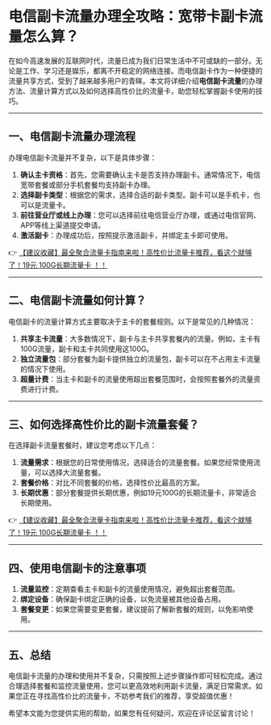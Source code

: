 # 电信副卡流量办理全攻略：宽带卡副卡流量怎么算？

在如今高速发展的互联网时代，流量已成为我们日常生活中不可或缺的一部分。无论是工作、学习还是娱乐，都离不开稳定的网络连接。而电信副卡作为一种便捷的流量共享方式，受到了越来越多用户的青睐。本文将详细介绍**电信副卡流量**的办理方法、流量计算方式以及如何选择高性价比的流量卡，助您轻松掌握副卡使用的技巧。

---

## 一、电信副卡流量办理流程

办理电信副卡流量并不复杂，以下是具体步骤：

1. **确认主卡资格**：首先，您需要确认主卡是否支持办理副卡。通常情况下，电信宽带套餐或部分手机套餐均支持副卡办理。
2. **选择副卡类型**：根据您的需求，选择合适的副卡类型。副卡可以是手机卡，也可以是流量卡。
3. **前往营业厅或线上办理**：您可以选择前往电信营业厅办理，或通过电信官网、APP等线上渠道提交申请。
4. **激活副卡**：办理成功后，按照提示激活副卡，并绑定主卡即可使用。

👉 [【建议收藏】最全聚合流量卡指南来啦！高性价比流量卡推荐，看这个就够了！19元 100G长期流量卡 ！！](https://bit.ly/Liuliangka)

---

## 二、电信副卡流量如何计算？

电信副卡的流量计算方式主要取决于主卡的套餐规则。以下是常见的几种情况：

1. **共享主卡流量**：大多数情况下，副卡与主卡共享套餐内的流量。例如，主卡有100G流量，副卡和主卡共同使用这100G。
2. **独立流量包**：部分套餐为副卡提供独立的流量包，副卡可以在不占用主卡流量的情况下使用。
3. **超量计费**：当主卡和副卡的流量使用超出套餐范围时，会按照套餐外的流量资费进行计费。

---

## 三、如何选择高性价比的副卡流量套餐？

在选择副卡流量套餐时，建议您考虑以下几点：

1. **流量需求**：根据您的日常使用情况，选择适合的流量套餐。如果您经常使用流量，可以选择大流量套餐。
2. **套餐价格**：对比不同套餐的价格，选择性价比最高的方案。
3. **长期优惠**：部分套餐提供长期优惠，例如19元100G的长期流量卡，非常适合长期使用。

👉 [【建议收藏】最全聚合流量卡指南来啦！高性价比流量卡推荐，看这个就够了！19元 100G长期流量卡 ！！](https://bit.ly/Liuliangka)

---

## 四、使用电信副卡的注意事项

1. **流量监控**：定期查看主卡和副卡的流量使用情况，避免超出套餐范围。
2. **绑定设备**：确保副卡绑定正确的设备，以免流量被其他设备占用。
3. **套餐变更**：如果您需要变更套餐，建议提前了解新套餐的规则，以免影响使用。

---

## 五、总结

电信副卡流量的办理和使用并不复杂，只需按照上述步骤操作即可轻松完成。通过合理选择套餐和监控流量使用，您可以更高效地利用副卡流量，满足日常需求。如果您正在寻找高性价比的流量卡，不妨参考我们的推荐，享受超值优惠！

希望本文能为您提供实用的帮助，如果您有任何疑问，欢迎在评论区留言讨论！